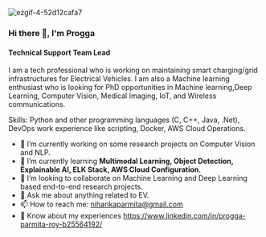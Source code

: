 ![ezgif-4-52d12cafa7](https://github.com/user-attachments/assets/150e27e1-ec15-4c37-b0bf-b1fe9b4a06d5)

### Hi there 👋, I'm Progga
#### Technical Support Team Lead
I am a tech professional who is working on maintaining smart charging/grid infrastructures for Electrical Vehicles. I am also a Machine learning enthusiast who is looking for PhD opportunities in Machine learning,Deep Learning, Computer Vision, Medical Imaging, IoT, and Wireless communications.

Skills: Python and other programming languages (C, C++, Java, .Net), DevOps work experience like scripting, Docker, AWS Cloud Operations.

- 🌱 I’m currently working on some research projects on Computer Vision and NLP.
- 🌱 I’m currently learning **Multimodal Learning, Object Detection, Explainable AI, ELK Stack, AWS Cloud Configuration**.
- 👯 I’m looking to collaborate on  Machine Learning and Deep Learning based end-to-end research projects.
- 💬 Ask me about anything related to EV. 
- 📫 How to reach me: niharikaparmita@gmail.com
- 📄 Know about my experiences https://www.linkedin.com/in/progga-parmita-roy-b25564192/





